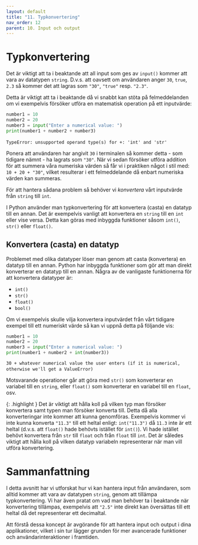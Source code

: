 ```yaml
---
layout: default
title: "11. Typkonvertering"
nav_order: 12
parent: 10. Input och output
---
```


# Typkonvertering
Det är viktigt att ta i beaktande att all input som ges av `input()` kommer att vara av datatypen `string`. D.v.s. att oavsett om användaren anger `30`, `true`, `2.3` så kommer det att lagras som `"30"`, `"true"` resp. `"2.3"`.

Detta är viktigt att ta i beaktande då vi snabbt kan stöta på felmeddelanden om vi exempelvis försöker utföra en matematisk operation på ett inputvärde:
```python
number1 = 10
number2 = 20
number3 = input("Enter a numerical value: ")
print(number1 + number2 + number3)
```
<div class="code-example" markdown="1">
<pre><code>TypeError: unsupported operand type(s) for +: 'int' and 'str'</code> </pre>
</div>

Ponera att användaren har angivit `30` i terminalen så kommer detta - som tidigare nämnt - ha lagrats som `"30"`. När vi sedan försöker utföra addition för att summera våra numeriska värden så får vi i praktiken något i stil med: `10 + 20 + "30"`, vilket resulterar i ett felmeddelande då enbart numeriska värden kan summeras.

För att hantera sådana problem så behöver vi _konvertera_ vårt inputvärde från `string` till `int`.

I Python använder man typkonvertering för att konvertera (casta) en datatyp till en annan. Det är exempelvis vanligt att konvertera en `string` till en `int` eller vise versa. Detta kan göras med inbyggda funktioner såsom `int()`, `str()` eller `float()`.

## Konvertera (casta) en datatyp
Problemet med olika datatyper löser man genom att casta (konvertera) en datatyp till en annan. Python har inbyggda funktioner som gör att man direkt konverterar en datatyp till en annan. Några av de vanligaste funktionerna för att konvertera datatyper är:

* `int()`
* `str()`
* `float()`
* `bool()`

Om vi exempelvis skulle vilja konvertera inputvärdet från vårt tidigare exempel till ett numeriskt värde så kan vi uppnå detta på följande vis:
```python
number1 = 10
number2 = 20
number3 = input("Enter a numerical value: ")
print(number1 + number2 + int(number3))
```
<div class="code-example" markdown="1">
<pre><code>30 + whatever numerical value the user enters (if it is numerical, otherwise we'll get a ValueError) </code> </pre>
</div>

Motsvarande operationer går att göra med `str()` som konverterar en variabel till en `string`, eller `float()` som konverterar en variabel till en `float`, osv.

{: .highlight }
Det är viktigt att hålla koll på vilken typ man försöker konvertera samt typen man försöker konverta till. Detta då alla konverteringar inte kommer att kunna genomföras. Exempelvis kommer vi inte kunna konverta `"11.3"` till ett heltal enligt: `int("11.3")` då `11.3` inte är ett heltal (d.v.s. att `float()` hade behövts istället för `int()`). Vi hade istället behövt konvertera från `str` till `float` och från `float` till `int`. Det är således viktigt att hålla koll på vilken datatyp variabeln representerar när man vill utföra konvertering.

# Sammanfattning
I detta avsnitt har vi utforskat hur vi kan hantera input från användaren, som alltid kommer att vara av datatypen `string`, genom att tillämpa typkonvertering. Vi har även pratat om vad man behöver ta i beaktande när konvertering tillämpas, exempelvis att `"2.5"` inte direkt kan översättas till ett heltal då det representerar ett decimaltal. 

Att förstå dessa koncept är avgörande för att hantera input och output i dina applikationer, vilket i sin tur lägger grunden för mer avancerade funktioner och användarinteraktioner i framtiden.